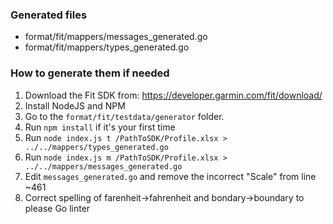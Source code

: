 ### Generated files
- format/fit/mappers/messages_generated.go
- format/fit/mappers/types_generated.go

### How to generate them if needed

1. Download the Fit SDK from: https://developer.garmin.com/fit/download/
2. Install NodeJS and NPM
3. Go to the `format/fit/testdata/generator` folder.
4. Run `npm install` if it's your first time 
5. Run `node index.js t /PathToSDK/Profile.xlsx > ../../mappers/types_generated.go`
6. Run `node index.js m /PathToSDK/Profile.xlsx > ../../mappers/messages_generated.go`
7. Edit `messages_generated.go` and remove the incorrect "Scale" from line ~461
8. Correct spelling of farenheit->fahrenheit and bondary->boundary to please Go linter
